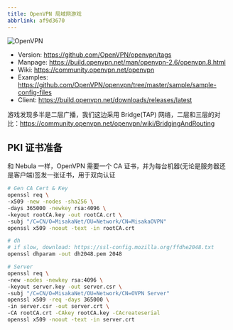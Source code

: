 ```yaml
---
title: OpenVPN 局域网游戏
abbrlink: af9d3670
---
```


![OpenVPN](https://img.shields.io/github/v/release/OpenVPN/openvpn?style=flat-square)

- Version: <https://github.com/OpenVPN/openvpn/tags>
- Manpage: <https://build.openvpn.net/man/openvpn-2.6/openvpn.8.html>
- Wiki: <https://community.openvpn.net/openvpn>
- Examples: <https://github.com/OpenVPN/openvpn/tree/master/sample/sample-config-files>
- Client: <https://build.openvpn.net/downloads/releases/latest>

游戏发现多半是二层广播，我们这边采用 Bridge(TAP) 网络，二层和三层的对比：<https://community.openvpn.net/openvpn/wiki/BridgingAndRouting>

## PKI 证书准备

和 Nebula 一样，OpenVPN 需要一个 CA 证书，并为每台机器(无论是服务器还是客户端)签发一张证书，用于双向认证

```bash
# Gen CA Cert & Key
openssl req \
-x509 -new -nodes -sha256 \
-days 365000 -newkey rsa:4096 \
-keyout rootCA.key -out rootCA.crt \
-subj "/C=CN/O=MisakaNet/OU=Network/CN=MisakaOVPN"
openssl x509 -noout -text -in rootCA.crt

# dh
# if slow, download: https://ssl-config.mozilla.org/ffdhe2048.txt
openssl dhparam -out dh2048.pem 2048

# Server
openssl req \
-new -nodes -newkey rsa:4096 \
-keyout server.key -out server.csr \
-subj "/C=CN/O=MisakaNet/OU=Network/CN=OVPN Server"
openssl x509 -req -days 365000 \
-in server.csr -out server.crt \
-CA rootCA.crt -CAkey rootCA.key -CAcreateserial
openssl x509 -noout -text -in server.crt
```
